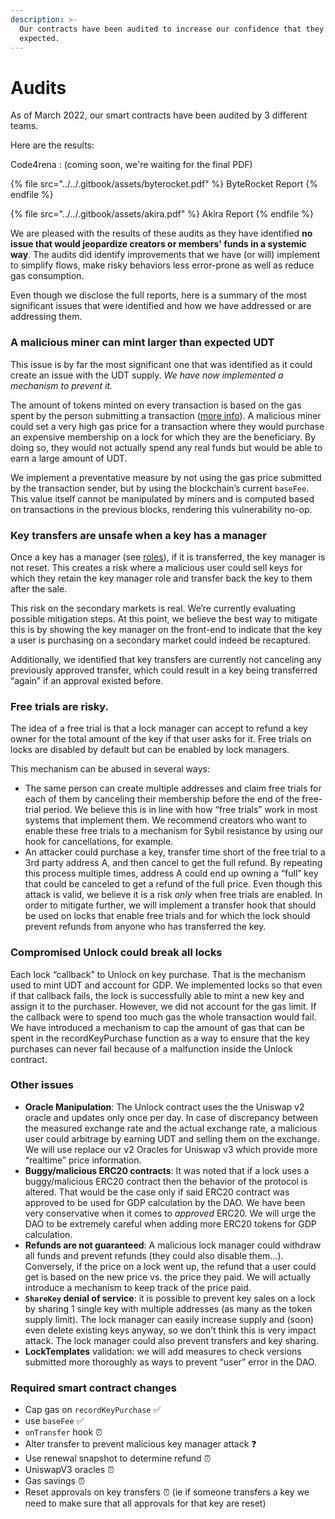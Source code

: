 ```yaml
---
description: >-
  Our contracts have been audited to increase our confidence that they work as
  expected.
---
```


# Audits

As of March 2022, our smart contracts have been audited by 3 different teams.

Here are the results:

Code4rena : (coming soon, we're waiting for the final PDF)

{% file src="../../.gitbook/assets/byterocket.pdf" %}
ByteRocket Report
{% endfile %}

{% file src="../../.gitbook/assets/akira.pdf" %}
Akira Report
{% endfile %}

We are pleased with the results of these audits as they have identified **no issue that would jeopardize creators or members' funds in a systemic way**. The audits did identify improvements that we have (or will) implement to simplify flows, make risky behaviors less error-prone as well as reduce gas consumption.

Even though we disclose the full reports, here is a summary of the most significant issues that were identified and how we have addressed or are addressing them.

### A malicious miner can mint larger than expected UDT

This issue is by far the most significant one that was identified as it could create an issue with the UDT supply. _We have now implemented a mechanism to prevent it._

The amount of tokens minted on every transaction is based on the gas spent by the person submitting a transaction ([more info](../../governance/the-unlock-token/#earning-udt)). A malicious miner could set a very high gas price for a transaction where they would purchase an expensive membership on a lock for which they are the beneficiary. By doing so, they would not actually spend any real funds but would be able to earn a large amount of UDT.

We implement a preventative measure by not using the gas price submitted by the transaction sender, but by using the blockchain’s current `baseFee`. This value itself cannot be manipulated by miners and is computed based on transactions in the previous blocks, rendering this vulnerability no-op.

### Key transfers are unsafe when a key has a manager

Once a key has a manager (see [roles](lock-api/access-control.md)), if it is transferred, the key manager is not reset. This creates a risk where a malicious user could sell keys for which they retain the key manager role and transfer back the key to them after the sale.

This risk on the secondary markets is real. We’re currently evaluating possible mitigation steps. At this point, we believe the best way to mitigate this is by showing the key manager on the front-end to indicate that the key a user is purchasing on a secondary market could indeed be recaptured.

Additionally, we identified that key transfers are currently not canceling any previously approved transfer, which could result in a key being transferred “again” if an approval existed before.&#x20;

### Free trials are risky.

The idea of a free trial is that a lock manager can accept to refund a key owner for the total amount of the key if that user asks for it. Free trials on locks are disabled by default but can be enabled by lock managers.

This mechanism can be abused in several ways:

* The same person can create multiple addresses and claim free trials for each of them by canceling their membership before the end of the free-trial period. We believe this is in line with how “free trials” work in most systems that implement them. We recommend creators who want to enable these free trials to a mechanism for Sybil resistance by using our hook for cancellations, for example.
* An attacker could purchase a key, transfer time short of the free trial to a 3rd party address A, and then cancel to get the full refund. By repeating this process multiple times, address A could end up owning a “full” key that could be canceled to get a refund of the full price. Even though this attack is valid, we believe it is a risk _only_ when free trials are enabled. In order to mitigate further, we will implement a transfer hook that should be used on locks that enable free trials and for which the lock should prevent refunds from anyone who has transferred the key.

### Compromised Unlock could break all locks

Each lock “callback” to Unlock on key purchase. That is the mechanism used to mint UDT and account for GDP. We implemented locks so that even if that callback fails, the lock is successfully able to mint a new key and assign it to the purchaser. However, we did not account for the gas limit. If the callback were to spend too much gas the whole transaction would fail. We have introduced a mechanism to cap the amount of gas that can be spent in the recordKeyPurchase function as a way to ensure that the key purchases can never fail because of a malfunction inside the Unlock contract.

### Other issues

* **Oracle Manipulation**: The Unlock contract uses the the Uniswap v2 oracle and updates only once per day. In case of discrepancy between the measured exchange rate and the actual exchange rate, a malicious user could arbitrage by earning UDT and selling them on the exchange. We will use replace our v2 Oracles for Uniswap v3 which provide more “realtime” price information.
* **Buggy/malicious ERC20 contracts**: It was noted that if a lock uses a buggy/malicious ERC20 contract then the behavior of the protocol is altered. That would be the case only if said ERC20 contract was approved to be used for GDP calculation by the DAO. We have been very conservative when it comes to _approved_ ERC20. We will urge the DAO to be extremely careful when adding more ERC20 tokens for GDP calculation.
* **Refunds are not guaranteed**: A malicious lock manager could withdraw all funds and prevent refunds (they could also disable them...). Conversely, if the price on a lock went up, the refund that a user could get is based on the new price vs. the price they paid. We will actually introduce a mechanism to keep track of the price paid.
* **`ShareKey` denial of service**: it is possible to prevent key sales on a lock by sharing 1 single key with multiple addresses (as many as the token supply limit). The lock manager can easily increase supply and (soon) even delete existing keys anyway, so we don’t think this is very impact attack. The lock manager could also prevent transfers and key sharing.
* **LockTemplates** validation: we will add measures to check versions submitted more thoroughly as ways to prevent “user” error in the DAO.

### Required smart contract changes

* Cap gas on `recordKeyPurchase` ✅
* use `baseFee` ✅
* `onTransfer` hook ⏰
* Alter transfer to prevent malicious key manager attack ❓
* Use renewal snapshot to determine refund ⏰
* UniswapV3 oracles ⏰
* Gas savings ⏰
* Reset approvals on key transfers ⏰  (ie if someone transfers a key we need to make sure that all approvals for that key are reset)

